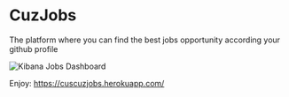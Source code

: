 # CuzJobs
The platform where you can find the best jobs opportunity according your github profile

![Kibana Jobs Dashboard](media/assets/img/dashboard.png)

Enjoy: https://cuscuzjobs.herokuapp.com/
 
